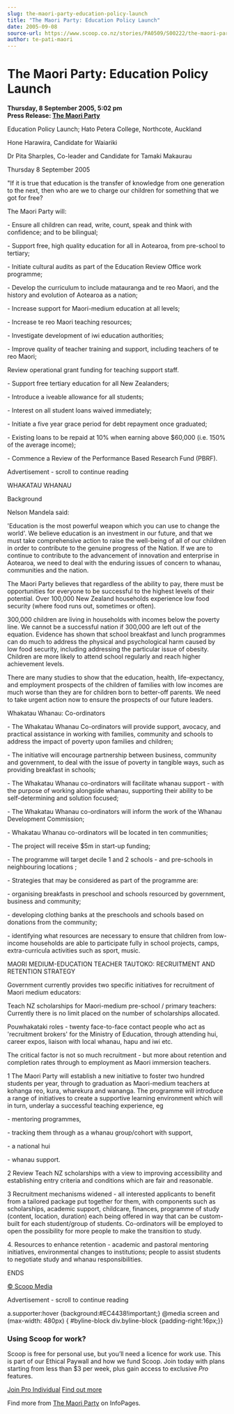 ```yaml
---
slug: the-maori-party-education-policy-launch
title: "The Maori Party: Education Policy Launch"
date: 2005-09-08
source-url: https://www.scoop.co.nz/stories/PA0509/S00222/the-maori-party-education-policy-launch.htm
author: te-pati-maori
---
```

The Maori Party: Education Policy Launch
========================================

**Thursday, 8 September 2005, 5:02 pm**  
**Press Release: [The Maori Party](https://info.scoop.co.nz/The_Maori_Party)**

Education Policy Launch; Hato Petera College, Northcote, Auckland

Hone Harawira, Candidate for Waiariki

Dr Pita Sharples, Co-leader and Candidate for Tamaki Makaurau

Thursday 8 September 2005

"If it is true that education is the transfer of knowledge from one generation to the next, then who are we to charge our children for something that we got for free?

The Maori Party will:

\- Ensure all children can read, write, count, speak and think with confidence; and to be bilingual;

\- Support free, high quality education for all in Aotearoa, from pre-school to tertiary;

\- Initiate cultural audits as part of the Education Review Office work programme;

\- Develop the curriculum to include matauranga and te reo Maori, and the history and evolution of Aotearoa as a nation;

\- Increase support for Maori-medium education at all levels;

\- Increase te reo Maori teaching resources;

\- Investigate development of iwi education authorities;

\- Improve quality of teacher training and support, including teachers of te reo Maori;

Review operational grant funding for teaching support staff.

\- Support free tertiary education for all New Zealanders;

\- Introduce a iveable allowance for all students;

\- Interest on all student loans waived immediately;

\- Initiate a five year grace period for debt repayment once graduated;

\- Existing loans to be repaid at 10% when earning above $60,000 (i.e. 150% of the average income);

\- Commence a Review of the Performance Based Research Fund (PBRF).

Advertisement - scroll to continue reading





  
WHAKATAU WHANAU

Background

Nelson Mandela said:

'Education is the most powerful weapon which you can use to change the world'. We believe education is an investment in our future, and that we must take comprehensive action to raise the well-being of all of our children in order to contribute to the genuine progress of the Nation. If we are to continue to contribute to the advancement of innovation and enterprise in Aotearoa, we need to deal with the enduring issues of concern to whanau, communities and the nation.

The Maori Party believes that regardless of the ability to pay, there must be opportunities for everyone to be successful to the highest levels of their potential. Over 100,000 New Zealand households experience low food security (where food runs out, sometimes or often).

300,000 children are living in households with incomes below the poverty line. We cannot be a successful nation if 300,000 are left out of the equation. Evidence has shown that school breakfast and lunch programmes can do much to address the physical and psychological harm caused by low food security, including addressing the particular issue of obesity. Children are more likely to attend school regularly and reach higher achievement levels.

There are many studies to show that the education, health, life-expectancy, and employment prospects of the children of families with low incomes are much worse than they are for children born to better-off parents. We need to take urgent action now to ensure the prospects of our future leaders.

Whakatau Whanau: Co-ordinators

\- The Whakatau Whanau Co-ordinators will provide support, avocacy, and practical assistance in working with families, community and schools to address the impact of poverty upon families and children;

\- The initiative will encourage partnership between business, community and government, to deal with the issue of poverty in tangible ways, such as providing breakfast in schools;

\- The Whakatau Whanau co-ordinators will facilitate whanau support - with the purpose of working alongside whanau, supporting their ability to be self-determining and solution focused;

\- The Whakatau Whanau co-ordinators will inform the work of the Whanau Development Commission;

\- Whakatau Whanau co-ordinators will be located in ten communities;

\- The project will receive $5m in start-up funding;

\- The programme will target decile 1 and 2 schools - and pre-schools in neighbouring locations ;

\- Strategies that may be considered as part of the programme are:

\- organising breakfasts in preschool and schools resourced by government, business and community;

\- developing clothing banks at the preschools and schools based on donations from the community;

\- identifying what resources are necessary to ensure that children from low-income households are able to participate fully in school projects, camps, extra-curricula activities such as sport, music.

MAORI MEDIUM-EDUCATION TEACHER TAUTOKO: RECRUITMENT AND RETENTION STRATEGY

Government currently provides two specific initiatives for recruitment of Maori medium educators:

Teach NZ scholarships for Maori-medium pre-school / primary teachers: Currently there is no limit placed on the number of scholarships allocated.

Pouwhakataki roles - twenty face-to-face contact people who act as 'recruitment brokers' for the Ministry of Education, through attending hui, career expos, liaison with local whanau, hapu and iwi etc.

The critical factor is not so much recruitment - but more about retention and completion rates through to employment as Maori immersion teachers.

1 The Maori Party will establish a new initiative to foster two hundred students per year, through to graduation as Maori-medium teachers at kohanga reo, kura, wharekura and wananga. The programme will introduce a range of initiatives to create a supportive learning environment which will in turn, underlay a successful teaching experience, eg

\- mentoring programmes,

\- tracking them through as a whanau group/cohort with support,

\- a national hui

\- whanau support.

2 Review Teach NZ scholarships with a view to improving accessibility and establishing entry criteria and conditions which are fair and reasonable.

3 Recruitment mechanisms widened - all interested applicants to benefit from a tailored package put together for them, with components such as scholarships, academic support, childcare, finances, programme of study (content, location, duration) each being offered in way that can be custom-built for each student/group of students. Co-ordinators will be employed to open the possibility for more people to make the transition to study.

4\. Resources to enhance retention - academic and pastoral mentoring initiatives, environmental changes to institutions; people to assist students to negotiate study and whanau responsibilities.

ENDS

[© Scoop Media](http://www.scoop.co.nz/about/terms.html)  

Advertisement - scroll to continue reading



a.supporter:hover {background:#EC4438!important;} @media screen and (max-width: 480px) { #byline-block div.byline-block {padding-right:16px;}}

### Using Scoop for work?

Scoop is free for personal use, but you’ll need a licence for work use. This is part of our Ethical Paywall and how we fund Scoop. Join today with plans starting from less than $3 per week, plus gain access to exclusive _Pro_ features.  
  
[Join Pro Individual](https://pro.scoop.co.nz/Individual/?from=ProIn24) [Find out more](https://pro.scoop.co.nz/using-scoop-for-work/?from=ProIn24)

Find more from [The Maori Party](https://info.scoop.co.nz/The_Maori_Party) on InfoPages.